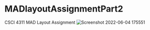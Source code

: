 # MADlayoutAssignmentPart2
CSCI 4311 MAD Layout Assignment
![Screenshot 2022-06-04 175551](https://user-images.githubusercontent.com/61687175/171995483-8ec7f539-3dbc-4698-a408-a4fb92e23ea5.png)
